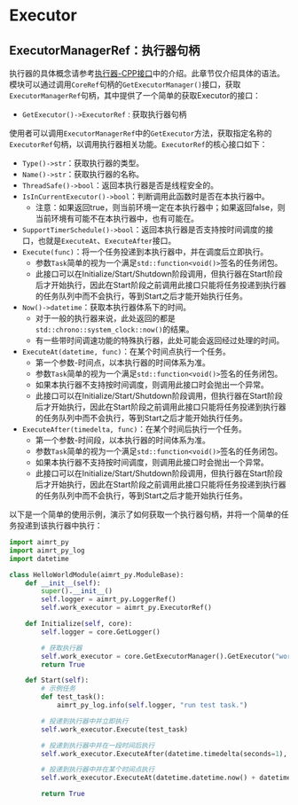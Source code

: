 # Executor


## ExecutorManagerRef：执行器句柄

执行器的具体概念请参考[执行器-CPP接口](../interface_cpp/executor.md)中的介绍。此章节仅介绍具体的语法。模块可以通过调用`CoreRef`句柄的`GetExecutorManager()`接口，获取`ExecutorManagerRef`句柄，其中提供了一个简单的获取Executor的接口：
- `GetExecutor()->ExecutorRef` : 获取执行器句柄


使用者可以调用`ExecutorManagerRef`中的`GetExecutor`方法，获取指定名称的`ExecutorRef`句柄，以调用执行器相关功能。`ExecutorRef`的核心接口如下：

- `Type()->str`：获取执行器的类型。
- `Name()->str`：获取执行器的名称。
- `ThreadSafe()->bool`：返回本执行器是否是线程安全的。
- `IsInCurrentExecutor()->bool`：判断调用此函数时是否在本执行器中。
  - 注意：如果返回true，则当前环境一定在本执行器中；如果返回false，则当前环境有可能不在本执行器中，也有可能在。
- `SupportTimerSchedule()->bool`：返回本执行器是否支持按时间调度的接口，也就是`ExecuteAt`、`ExecuteAfter`接口。
- `Execute(func)`：将一个任务投递到本执行器中，并在调度后立即执行。
  - 参数`Task`简单的视为一个满足`std::function<void()>`签名的任务闭包。
  - 此接口可以在Initialize/Start/Shutdown阶段调用，但执行器在Start阶段后才开始执行，因此在Start阶段之前调用此接口只能将任务投递到执行器的任务队列中而不会执行，等到Start之后才能开始执行任务。
- `Now()->datetime`：获取本执行器体系下的时间。
  - 对于一般的执行器来说，此处返回的都是`std::chrono::system_clock::now()`的结果。
  - 有一些带时间调速功能的特殊执行器，此处可能会返回经过处理的时间。
- `ExecuteAt(datetime, func)`：在某个时间点执行一个任务。
  - 第一个参数-时间点，以本执行器的时间体系为准。
  - 参数`Task`简单的视为一个满足`std::function<void()>`签名的任务闭包。
  - 如果本执行器不支持按时间调度，则调用此接口时会抛出一个异常。
  - 此接口可以在Initialize/Start/Shutdown阶段调用，但执行器在Start阶段后才开始执行，因此在Start阶段之前调用此接口只能将任务投递到执行器的任务队列中而不会执行，等到Start之后才能开始执行任务。
- `ExecuteAfter(timedelta, func)`：在某个时间后执行一个任务。
  - 第一个参数-时间段，以本执行器的时间体系为准。
  - 参数`Task`简单的视为一个满足`std::function<void()>`签名的任务闭包。
  - 如果本执行器不支持按时间调度，则调用此接口时会抛出一个异常。
  - 此接口可以在Initialize/Start/Shutdown阶段调用，但执行器在Start阶段后才开始执行，因此在Start阶段之前调用此接口只能将任务投递到执行器的任务队列中而不会执行，等到Start之后才能开始执行任务。


以下是一个简单的使用示例，演示了如何获取一个执行器句柄，并将一个简单的任务投递到该执行器中执行：
```python
import aimrt_py
import aimrt_py_log
import datetime

class HelloWorldModule(aimrt_py.ModuleBase):
    def __init__(self):
        super().__init__()
        self.logger = aimrt_py.LoggerRef()
        self.work_executor = aimrt_py.ExecutorRef()

    def Initialize(self, core):
        self.logger = core.GetLogger()

        # 获取执行器
        self.work_executor = core.GetExecutorManager().GetExecutor("work_thread_pool")
        return True

    def Start(self):
        # 示例任务
        def test_task():
            aimrt_py_log.info(self.logger, "run test task.")

        # 投递到执行器中并立即执行
        self.work_executor.Execute(test_task)

        # 投递到执行器中并在一段时间后执行
        self.work_executor.ExecuteAfter(datetime.timedelta(seconds=1), test_task)

        # 投递到执行器中并在某个时间点执行
        self.work_executor.ExecuteAt(datetime.datetime.now() + datetime.timedelta(seconds=2), test_task)

        return True
```


